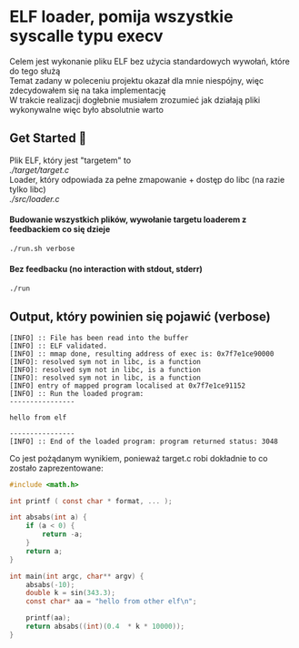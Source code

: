 
# ELF loader, pomija wszystkie syscalle typu execv 
Celem jest wykonanie pliku ELF bez użycia standardowych wywołań, które do tego służą  
Temat zadany w poleceniu projektu okazał dla mnie niespójny, więc zdecydowałem się na taka implementację  
W trakcie realizacji dogłebnie musiałem zrozumieć jak działają pliki wykonywalne więc było absolutnie warto  
## Get Started 🚀  
Plik ELF, który jest "targetem" to  
*./target/target.c*  
Loader, który odpowiada za pełne zmapowanie + dostęp do libc (na razie tylko libc)  
*./src/loader.c*  
#### Budowanie wszystkich plików, wywołanie targetu loaderem z feedbackiem co się dzieje
```sh
./run.sh verbose
```
#### Bez feedbacku (no interaction with stdout, stderr)
```sh
./run
```

## Output, który powinien się pojawić (verbose)
```
[INFO] :: File has been read into the buffer
[INFO] :: ELF validated.
[INFO] :: mmap done, resulting address of exec is: 0x7f7e1ce90000
[INFO]: resolved sym not in libc, is a function
[INFO]: resolved sym not in libc, is a function
[INFO]: resolved sym not in libc, is a function
[INFO] entry of mapped program localised at 0x7f7e1ce91152
[INFO] :: Run the loaded program:
----------------

hello from elf

----------------
[INFO] :: End of the loaded program: program returned status: 3048
```
Co jest pożądanym wynikiem, ponieważ target.c robi dokładnie to co zostało zaprezentowane:
```c
#include <math.h>

int printf ( const char * format, ... );

int absabs(int a) { 
    if (a < 0) { 
        return -a;
    }
    return a;
}

int main(int argc, char** argv) {
    absabs(-10);
    double k = sin(343.3);
    const char* aa = "hello from other elf\n";

    printf(aa);
    return absabs((int)(0.4  * k * 10000));
}
```

